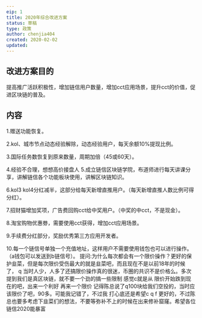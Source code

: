 ```yaml
---
eip: 1
title: 2020年综合改进方案
status: 草稿
type: 政策
author: chenjia404
created: 2020-02-02
updated: 
---
```


## 改进方案目的

提高推广活跃积极性，增加链信用户数量，增加cct应用场景，提升cct的价值，促进区块链的普及。

## 内容

1.赠送功能恢复。

2.kol、城市节点动态经验解除，动态经验用户，每天余额10%提现比例。

3.国际任务数恢复到原来数量，周期加倍（45或60天）。

4.经验不合理，想想高价接盘人
5.成立链信区块链学院，布道师进行每天讲课分享，讲解链信各个功能板块使用，讲解区块链知识。

6.kol3 kol4分红减半，这部分给每天新增直推用户。（每天新增直推人数比例可得分红）。

7.招财猫增加奖项，广告费回购cct给中奖用户。（中奖的中cct，不是现金）。

8.淘宝购物优惠劵，需要使用cct获得，增加cct应用场景。

9.手续费分红部分，奖励优秀第三方应用开发者。

10.每一个链信号单独一个充值地址，这样用户不需要使用钱包也可以进行操作。（a钱包可以发送到b链信号）。
提问:为什么每次都会有一个限价操作？更好的保护韭菜，但是每次限价受伤最大的就是韭菜吧，而且现在不是以前18年的时候了，
q 当时人少，人多了还搞限价操作真的很迷，币圈的共识不是价格么。多次提到我们是真区块链，就不要一个劲的搞一些限制 感觉c就是从
限价开始跌到现在的吧，出来一个利好 再来一个限价 记得陈总说了q100块给我们空投的，当时应该限价了吧，90多。可能我记错了，不过我
打心底还是希望c q f 更好的，不过陈总也要多考虑下韭菜们的想法，不要等弥补不上的时候在出来修补窟窿。希望各位链信2020能暴富
